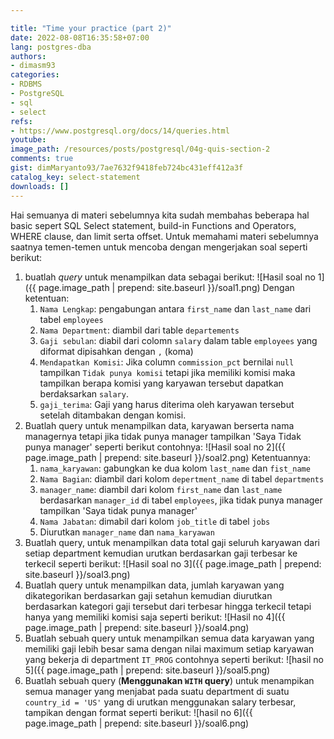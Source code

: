 ```yaml
---

title: "Time your practice (part 2)"
date: 2022-08-08T16:35:58+07:00
lang: postgres-dba
authors:
- dimasm93
categories:
- RDBMS
- PostgreSQL
- sql
- select
refs: 
- https://www.postgresql.org/docs/14/queries.html
youtube: 
image_path: /resources/posts/postgresql/04g-quis-section-2
comments: true
gist: dimMaryanto93/7ae7632f9418feb724bc431eff412a3f
catalog_key: select-statement
downloads: []
---
```


Hai semuanya di materi sebelumnya kita sudah membahas beberapa hal basic sepert SQL Select statement, build-in Functions and Operators, WHERE clause, dan limit serta offset. Untuk memahami materi sebelumnya saatnya temen-temen untuk mencoba dengan mengerjakan soal seperti berikut: 

<!--more-->

1. buatlah _query_ untuk menampilkan data sebagai berikut:
![Hasil soal no 1]({{ page.image_path | prepend: site.baseurl }}/soal1.png)
Dengan ketentuan:
    1. `Nama Lengkap`: pengabungan antara `first_name` dan `last_name` dari tabel `employees`
    2. `Nama Department`: diambil dari table `departements`
    3. `Gaji sebulan`: diabil dari colomn `salary` dalam table `employees` yang diformat dipisahkan dengan `,` (koma)
    4. `Mendapatkan Komisi`: Jika column `commission_pct` bernilai `null` tampilkan `Tidak punya komisi` tetapi jika memiliki komisi maka tampilkan berapa komisi yang karyawan tersebut dapatkan berdaksarkan `salary`.
    5. `gaji_terima`: Gaji yang harus diterima oleh karyawan tersebut setelah ditambakan dengan komisi.
2. Buatlah query untuk menampilkan data, karyawan berserta nama managernya tetapi jika tidak punya manager tampilkan 'Saya Tidak punya manager' seperti berikut contohnya:
![Hasil soal no 2]({{ page.image_path | prepend: site.baseurl }}/soal2.png)
Ketentuannya:
    1. `nama_karyawan`: gabungkan ke dua kolom `last_name` dan `fist_name`
    2. `Nama Bagian`: diambil dari kolom `depertment_name` di tabel `departments`
    3. `manager_name`: diambil dari kolom `first_name` dan `last_name` berdasarkan `manager_id` di tabel `employees`, jika tidak punya manager tampilkan 'Saya tidak punya manager'
    4. `Nama Jabatan`: dimabil dari kolom `job_title` di tabel `jobs`
    5. Diurutkan `manager_name` dan `nama_karyawan`
3. Buatlah query, untuk menampilkan data total gaji seluruh karyawan dari setiap department kemudian urutkan berdasarkan gaji terbesar ke terkecil seperti berikut:
![Hasil soal no 3]({{ page.image_path | prepend: site.baseurl }}/soal3.png)
4. Buatlah query untuk menampilkan data, jumlah karyawan yang dikategorikan berdasarkan gaji setahun kemudian diurutkan berdasarkan kategori gaji tersebut dari terbesar hingga terkecil tetapi hanya yang memiliki komisi saja seperti berikut:
![Hasil no 4]({{ page.image_path | prepend: site.baseurl }}/soal4.png)
5. Buatlah sebuah query untuk menampilkan semua data karyawan yang memiliki gaji lebih besar sama dengan nilai maximum setiap karyawan yang bekerja di department `IT_PROG` contohnya seperti berikut:
![hasil no 5]({{ page.image_path | prepend: site.baseurl }}/soal5.png)
6. Buatlah sebuah query (**Menggunakan `WITH` query**) untuk menampikan semua manager yang menjabat pada suatu department di suatu `country_id = 'US'` yang di urutkan menggunakan salary terbesar, tampikan dengan format seperti berikut:
![hasil no 6]({{ page.image_path | prepend: site.baseurl }}/soal6.png)
